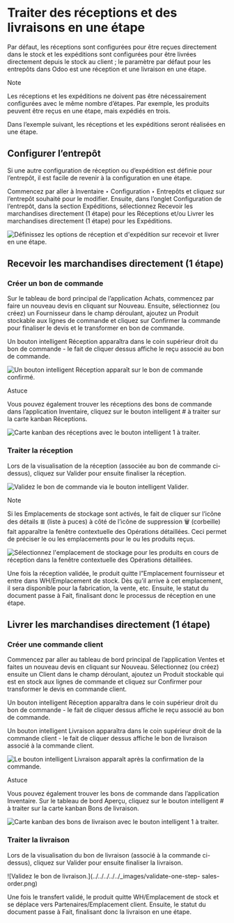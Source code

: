 # Traiter des réceptions et des livraisons en une étape

Par défaut, les réceptions sont configurées pour être reçues directement dans
le stock et les expéditions sont configurées pour être livrées directement
depuis le stock au client ; le paramètre par défaut pour les entrepôts dans
Odoo est une réception et une livraison en une étape.

Note

Les réceptions et les expéditions ne doivent pas être nécessairement
configurées avec le même nombre d’étapes. Par exemple, les produits peuvent
être reçus en une étape, mais expédiés en trois.

Dans l’exemple suivant, les réceptions et les expéditions seront réalisées en
une étape.

## Configurer l’entrepôt

Si une autre configuration de réception ou d’expédition est définie pour
l’entrepôt, il est facile de revenir à la configuration en une étape.

Commencez par aller à Inventaire ‣ Configuration ‣ Entrepôts et cliquez sur
l’entrepôt souhaité pour le modifier. Ensuite, dans l’onglet Configuration de
l’entrepôt, dans la section Expéditions, sélectionnez Recevoir les
marchandises directement (1 étape) pour les Réceptions et/ou Livrer les
marchandises directement (1 étape) pour les Expéditions.

![Définissez les options de réception et d'expédition sur recevoir et livrer
en une étape.](../../../../../_images/one-step-warehouse-config.png)

## Recevoir les marchandises directement (1 étape)

### Créer un bon de commande

Sur le tableau de bord principal de l’application Achats, commencez par faire
un nouveau devis en cliquant sur Nouveau. Ensuite, sélectionnez (ou créez) un
Fournisseur dans le champ déroulant, ajoutez un Produit stockable aux lignes
de commande et cliquez sur Confirmer la commande pour finaliser le devis et le
transformer en bon de commande.

Un bouton intelligent Réception apparaîtra dans le coin supérieur droit du bon
de commande - le fait de cliquer dessus affiche le reçu associé au bon de
commande.

![Un bouton intelligent Réception apparaît sur le bon de commande
confirmé.](../../../../../_images/one-step-po-receipt.png)

Astuce

Vous pouvez également trouver les réceptions des bons de commande dans
l’application Inventaire, cliquez sur le bouton intelligent # à traiter sur la
carte kanban Réceptions.

![Carte kanban des réceptions avec le bouton intelligent 1 à
traiter.](../../../../../_images/one-step-to-process-btn.png)

### Traiter la réception

Lors de la visualisation de la réception (associée au bon de commande ci-
dessus), cliquez sur Valider pour ensuite finaliser la réception.

![Validez le bon de commande via le bouton intelligent
Valider.](../../../../../_images/one-step-po-validate.png)

Note

Si les Emplacements de stockage sont activés, le fait de cliquer sur l’icône
des détails ≣ (liste à puces) à côté de l’icône de suppression 🗑️ (corbeille)
fait apparaître la fenêtre contextuelle des Opérations détaillées. Ceci permet
de préciser le ou les emplacements pour le ou les produits reçus.

![Sélectionnez l'emplacement de stockage pour les produits en cours de
réception dans la fenêtre contextuelle des Opérations
détaillées.](../../../../../_images/receive-storage-location.png)

Une fois la réception validée, le produit quitte l”Emplacement fournisseur et
entre dans WH/Emplacement de stock. Dès qu’il arrive à cet emplacement, il
sera disponible pour la fabrication, la vente, etc. Ensuite, le statut du
document passe à Fait, finalisant donc le processus de réception en une étape.

## Livrer les marchandises directement (1 étape)

### Créer une commande client

Commencez par aller au tableau de bord principal de l’application Ventes et
faites un nouveau devis en cliquant sur Nouveau. Sélectionnez (ou créez)
ensuite un Client dans le champ déroulant, ajoutez un Produit stockable qui
est en stock aux lignes de commande et cliquez sur Confirmer pour transformer
le devis en commande client.

Un bouton intelligent Réception apparaîtra dans le coin supérieur droit du bon
de commande - le fait de cliquer dessus affiche le reçu associé au bon de
commande.

Un bouton intelligent Livraison apparaîtra dans le coin supérieur droit de la
commande client - le fait de cliquer dessus affiche le bon de livraison
associé à la commande client.

![Le bouton intelligent Livraison apparaît après la confirmation de la
commande.](../../../../../_images/one-step-sales-order.png)

Astuce

Vous pouvez également trouver les bons de commande dans l’application
Inventaire. Sur le tableau de bord Aperçu, cliquez sur le bouton intelligent #
à traiter sur la carte kanban Bons de livraison.

![Carte kanban des bons de livraison avec le bouton intelligent 1 à
traiter.](../../../../../_images/one-step-delivery-to-process.png)

### Traiter la livraison

Lors de la visualisation du bon de livraison (associé à la commande ci-
dessus), cliquez sur Valider pour ensuite finaliser la livraison.

![Validez le bon de livraison.](../../../../../_images/validate-one-step-
sales-order.png)

Une fois le transfert validé, le produit quitte WH/Emplacement de stock et se
déplace vers Partenaires/Emplacement client. Ensuite, le statut du document
passe à Fait, finalisant donc la livraison en une étape.


